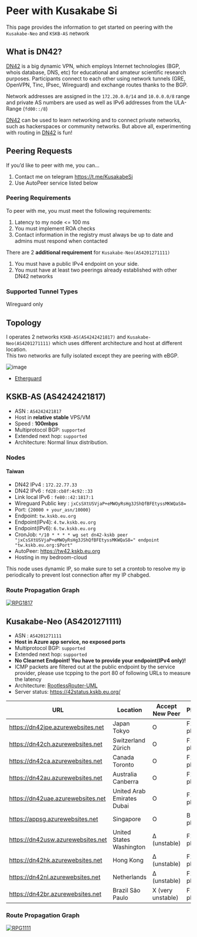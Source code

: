 # Peer with Kusakabe Si
This page provides the information to get started on peering with the `Kusakabe-Neo` and `KSKB-AS` network

## What is DN42?

[DN42](https://lantian.pub/en/article/modify-website/dn42-experimental-network-2020.lantian/) is a big dynamic VPN, which employs Internet technologies (BGP, whois database, DNS, etc) for educational and amateur scientific research purposes. Participants connect to each other using network tunnels (GRE, OpenVPN, Tinc, IPsec, Wireguard) and exchange routes thanks to the BGP. 

Network addresses are assigned in the `172.20.0.0/14` and `10.0.0.0/8` range and private AS numbers are used as well as IPv6 addresses from the ULA-Range (`fd00::/8`) 

[DN42](https://lantian.pub/en/article/modify-website/dn42-experimental-network-2020.lantian/) can be used to learn networking and to connect private networks, such as hackerspaces or community networks. But above all, experimenting with routing in [DN42](https://lantian.pub/en/article/modify-website/dn42-experimental-network-2020.lantian/) is fun!

## Peering Requests

If you’d like to peer with me, you can...
1. Contact me on telegram https://t.me/KusakabeSi
2. Use AutoPeer service listed below

### Peering Requirements
To peer with me, you must meet the following requirements:

1. Latency to my node <= 100 ms
1. You must implement ROA checks
2. Contact information in the registry must always be up to date and admins must respond when contacted

There are 2 **additional requirement** for `Kusakabe-Neo(AS4201271111)`

1. You must have a public IPv4 endpoint on your side.
2. You must have at least two peerings already established with other DN42 networks

### Supported Tunnel Types

Wireguard only

## Topology

I operates 2 networks `KSKB-AS(AS4242421817)` and `Kusakabe-Neo(AS4201271111)` which uses different architecture and host at different location.  
This two networks are fully isolated except they are peering with eBGP.

![image](https://user-images.githubusercontent.com/73118488/141317915-985c2c12-4cad-4956-a622-67123023de5d.png)

* [Etherguard](https://github.com/KusakabeSi/EtherGuard-VPN)

## KSKB-AS (AS4242421817)

* ASN : `AS4242421817`
* Host in **relative stable** VPS/VM
* Speed : **100mbps**
* Multiprotocol BGP: `supported`
* Extended next hop: `supported`
* Architecture: Normal linux distribution.


### Nodes
#### Taiwan
* DN42 IPv4 : `172.22.77.33`
* DN42 IPv6 : `fd28:cb8f:4c92::33`
* Link local IPv6 : `fe80::42:1817:1`
* Wireguard Public key : `jxCsSXtUSVjaP+eMWOyRsHg3JShQfBFEtyssMKWQaS8=`
* Port: `{20000 + your_asn/10000}`
* Endpoint: `tw.kskb.eu.org`
* Endpoint(IPv4): `4.tw.kskb.eu.org`
* Endpoint(IPv6): `6.tw.kskb.eu.org`
* CronJob: `*/10 * * * * wg set dn42-kskb peer "jxCsSXtUSVjaP+eMWOyRsHg3JShQfBFEtyssMKWQaS8=" endpoint "tw.kskb.eu.org:$Port"`
* AutoPeer: https://tw42.kskb.eu.org
* Hosting in my bedroom-cloud

This node uses dynamic IP, so make sure to set a crontob to resolve my ip periodically to prevent lost connection after my IP chabged.

### Route Propagation Graph
[![RPG1817](https://bgp-api.strexp.net/as_graph/AS4242421817)](https://bgp42.strexp.net/asInfo/4242421817)

## Kusakabe-Neo (AS4201271111)
* ASN : `AS4201271111`
* **Host in Azure app service, no exposed ports**
* Multiprotocol BGP: `supported`
* Extended next hop: `supported`
* **No Clearnet Endpoint! You have to provide your endpoint(IPv4 only)!**
* ICMP packets are filtered out at the public endpoint by the service provider, please use tcpping to the port 80 of following URLs to measure the latency
* Architecture: [RootlessRouter-UML](https://github.com/KusakabeSi/RootlessRouter-UML/)
* Server status: https://42status.kskb.eu.org/

URL                              | Location                     | Accept New Peer   | Plan    |Bandwidth| SLA   |
---------------------------------|------------------------------|-------------------|---------|---------|-------|
https://dn42jpe.azurewebsites.net|Japan Tokyo                   | O                 | F1 plan | 2mbps   | No    |
https://dn42ch.azurewebsites.net |Switzerland Zürich            | O                 | F1 plan | 2mbps   | No    |
https://dn42ca.azurewebsites.net |Canada Toronto                | O                 | F1 plan | 2mbps   | No    |
https://dn42au.azurewebsites.net |Australia Canberra            | O                 | F1 plan | 2mbps   | No    |
https://dn42uae.azurewebsites.net|United Arab Emirates Dubai    | O                 | F1 plan | 2mbps   | No    |
https://appsg.azurewebsites.net  |Singapore                     | O                 | B1 plan | 100mbps | 99.95%|
https://dn42usw.azurewebsites.net|United States Washington      | Δ (unstable)      | F1 plan | 2mbps   | No    |          
https://dn42hk.azurewebsites.net |Hong Kong                     | Δ (unstable)      | F1 plan | 2mbps   | No    |          
https://dn42nl.azurewebsites.net |Netherlands                   | Δ (unstable)      | F1 plan | 2mbps   | No    |          
https://dn42br.azurewebsites.net |Brazil São Paulo              | X (very unstable) | F1 plan | 2mbps   | No    |               


### Route Propagation Graph
[![RPG1111](https://bgp-api.strexp.net/as_graph/AS4201271111)](https://bgp42.strexp.net/asInfo/4201271111)

<!---
### Hong Kong
* DN42 IPv4 : `10.127.111.1`
* DN42 IPv6 : `fd10:127:e00f:1::1`
* Link local IPv6 : `fe80::aa:1111:1`
* Wireguard Public key : `2JHMpwkKaAMuMBrmapx9zqgGDIZOX9HZw5V2c1l66R8=`
* Endpoint: `(Not available)`
* Autopeer & looking glass: https://dn42hk.azurewebsites.net/
* Accept New Peer: No

### Japan Tokyo
* DN42 IPv4 : `10.127.111.9`
* DN42 IPv6 : `fd10:127:e00f:9::1`
* Link local IPv6 : `fe80::aa:1111:9`
* Wireguard Public key : `2CxGhL9UwlCB3ybwD1OF2Or18vCPgChS0rdh3Nc8S0c=`
* Endpoint: `(Not available)`
* Autopeer & looking glass: https://dn42jpe.azurewebsites.net/
* Accept New Peer: **Yes**

### Singapore
* DN42 IPv4 : `10.127.111.17`
* DN42 IPv6 : `fd10:127:e00f:11::1`
* Link local IPv6 : `fe80::aa:1111:11`
* Wireguard Public key : `7TIbiifNzh8HxLUM8cBvwmBo/kuaCAUCRahbBMoVA1Q=`
* Endpoint: `(Not available)`
* Autopeer & looking glass: https://dn42sg.azurewebsites.net/
* Accept New Peer: No

### United States Washington
* DN42 IPv4 : `10.127.111.33`
* DN42 IPv6 : `fd10:127:e00f:21::1`
* Link local IPv6 : `fe80::aa:1111:21`
* Wireguard Public key : `ffcWCDuBP3YdufFzOaiW2QeZLFG/GXg4QfbWTZ6LVz8=`
* Endpoint: `(Not available)`
* Autopeer & looking glass: https://dn42usw.azurewebsites.net/
* Accept New Peer: No

### Canada Toronto
* DN42 IPv4 : `10.127.111.51`
* DN42 IPv6 : `fd10:127:e00f:33::1`
* Link local IPv6 : `fe80::aa:1111:33`
* Wireguard Public key : `2FSX+6N/PwfipN/jXMj++4mabFQj25MXDy51mnnz3AA=`
* Endpoint: `(Not available)`
* Autopeer & looking glass: https://dn42ca.azurewebsites.net/
* Accept New Peer: **Yes**

### Switzerland Zürich
* DN42 IPv4 : `10.127.111.65`
* DN42 IPv6 : `fd10:127:e00f:41::1`
* Link local IPv6 : `fe80::aa:1111:41`
* Wireguard Public key : `YnoqhBTjO0+2vj/1lXqzOmvKeCwZ4q3BJzNyxN/zQ00=`
* Endpoint: `(Not available)`
* Autopeer & looking glass: https://dn42ch.azurewebsites.net/
* Accept New Peer: **Yes**

### United Kingdom London
* DN42 IPv4 : `10.127.111.66`
* DN42 IPv6 : `fd10:127:e00f:42::1`
* Link local IPv6 : `fe80::aa:1111:42`
* Wireguard Public key : `9pNKpUdPSERqELcTCcvOLSeZsSSyw3kNFYmZ7epZZ0k=`
* Endpoint: `(Not available)`
* Autopeer & looking glass: https://dn42uk.azurewebsites.net/
* Accept New Peer: No

### Australia Canberra
* DN42 IPv4 : `10.127.111.81`
* DN42 IPv6 : `fd10:127:e00f:51::1`
* Link local IPv6 : `fe80::aa:1111:51`
* Wireguard Public key : `Q7KOnB3xhaTNpszgozEXdq1cxBpYIX1JUMNV5J5JMwo=`
* Endpoint: `(Not available)`
* Autopeer & looking glass: https://dn42au.azurewebsites.net/
* Accept New Peer: **Yes**

### United Arab Emirates Dubai
* DN42 IPv4 : `10.127.111.89`
* DN42 IPv6 : `fd10:127:e00f:59::1`
* Link local IPv6 : `fe80::aa:1111:59`
* Wireguard Public key : `TfGP1jK/47H6hv1zrujkDnWvTAWhEJ5baB12JehB6gw=`
* Endpoint: `(Not available)`
* Autopeer & looking glass: https://dn42uae.azurewebsites.net/
* Accept New Peer: **Yes**

### Brazil São Paulo
* DN42 IPv4 : `10.127.111.97`
* DN42 IPv6 : `fd10:127:e00f:61::1`
* Link local IPv6 : `fe80::aa:1111:61`
* Wireguard Public key : `ByCBNxD2Hze3i6dor7EHTdVfPEccdAebmmfE1k94ex8=`
* Endpoint: `(Not available)`
* Autopeer & looking glass: https://dn42br.azurewebsites.net/
* Accept New Peer: No
-->
